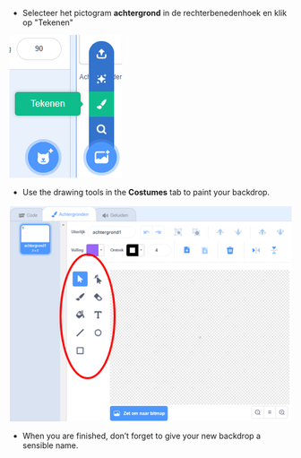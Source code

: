 + Selecteer het pictogram **achtergrond** in de rechterbenedenhoek en klik op "Tekenen"

![paint new backdrop](images/paint_backdrop_icon.png)

+ Use the drawing tools in the **Costumes** tab to paint your backdrop.

![drawing tools](images/paint_tools.png)

+ When you are finished, don’t forget to give your new backdrop a sensible name.